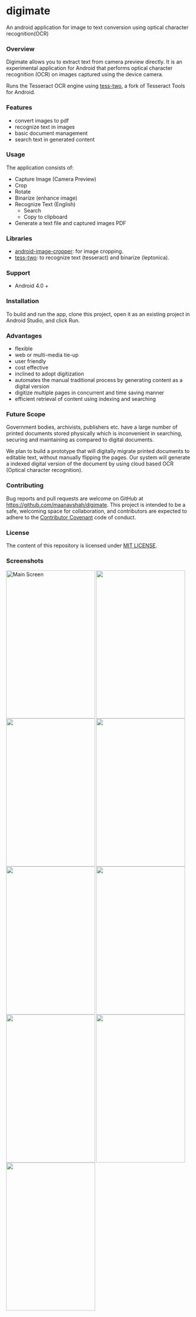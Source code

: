 # digimate
An android application for image to text conversion using optical character recognition(OCR)

### Overview

Digimate allows you to extract text from camera preview directly. It is an experimental application for Android that performs optical character recognition (OCR) on images captured using the device camera.

Runs the Tesseract OCR engine using [tess-two](https://github.com/rmtheis/tess-two), a fork of Tesseract Tools for Android.

### Features

* convert images to pdf
* recognize text in images
* basic document management
* search text in generated content

### Usage

The application consists of:
- Capture Image (Camera Preview)
- Crop
- Rotate
- Binarize (enhance image)
- Recognize Text (English)
  - Search
  - Copy to clipboard
- Generate a text file and captured images PDF

### Libraries

- [android-image-cropper](https://github.com/ArthurHub/Android-Image-Cropper): for image cropping.
- [tess-two](https://github.com/rmtheis/tess-two): to recognize text (tesseract) and binarize (leptonica).

### Support

- Android 4.0 +

### Installation

To build and run the app, clone this project, open it as an existing project in Android Studio, and click Run.

### Advantages

- flexible
- web or multi-media tie-up
- user friendly
- cost effective
- inclined to adopt digitization
- automates the manual traditional process by generating content as a digital version
- digitize multiple pages in concurrent and time saving manner
- efficient retrieval of content using indexing and searching

### Future Scope

Government bodies, archivists, publishers etc. have a large number of printed documents stored physically which is inconvenient in searching, securing and maintaining as compared to digital documents.

We plan to build a prototype that will digitally migrate printed documents to editable text, without manually flipping the pages. Our system will generate a indexed digital version of the document by using cloud based OCR (Optical character recognition).

### Contributing

Bug reports and pull requests are welcome on GitHub at https://github.com/maanavshah/digimate. This project is intended to be a safe, welcoming space for collaboration, and contributors are expected to adhere to the [Contributor Covenant](http://contributor-covenant.org) code of conduct.

### License

The content of this repository is licensed under [MIT LICENSE](LICENSE).

### Screenshots

<img src="screenshots/Screenshot1.png" align="left" height="400" width="240" alt="Main Screen">
<img src="screenshots/Screenshot2.png" align="left" height="400" width="240">
<img src="screenshots/Screenshot3.png" align="left" height="400" width="240">
<img src="screenshots/Screenshot4.png" align="left" height="400" width="240">
<img src="screenshots/Screenshot5.png" align="left" height="400" width="240">
<img src="screenshots/Screenshot6.png" align="left" height="400" width="240">
<img src="screenshots/Screenshot7.png" align="left" height="400" width="240">
<img src="screenshots/Screenshot8.png" align="left" height="400" width="240">
<img src="screenshots/Screenshot9.png" align="left" height="400" width="240">
